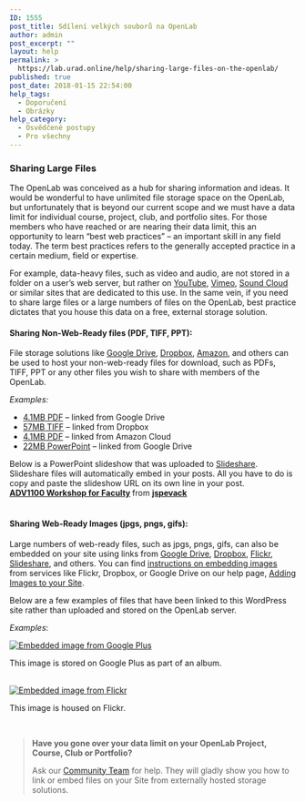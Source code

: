 ```yaml
---
ID: 1555
post_title: Sdílení velkých souborů na OpenLab
author: admin
post_excerpt: ""
layout: help
permalink: >
  https://lab.urad.online/help/sharing-large-files-on-the-openlab/
published: true
post_date: 2018-01-15 22:54:00
help_tags:
  - Doporučení
  - Obrázky
help_category:
  - Osvědčené postupy
  - Pro všechny
---
```

<h3>Sharing Large Files</h3>
The OpenLab was conceived as a hub for sharing information and ideas. It would be wonderful to have unlimited file storage space on the OpenLab, but unfortunately that is beyond our current scope and we must have a data limit for individual course, project, club, and portfolio sites. For those members who have reached or are nearing their data limit, this an opportunity to learn “best web practices” – an important skill in any field today. The term best practices refers to the generally accepted practice in a certain medium, field or expertise.

For example, data-heavy files, such as video and audio, are not stored in a folder on a user’s web server, but rather on <a href="https://www.youtube.com/" target="_blank" rel="noopener">YouTube</a>, <a href="http://vimeo.com/" target="_blank" rel="noopener">Vimeo</a>, <a href="https://soundcloud.com/" target="_blank" rel="noopener">Sound Cloud</a> or similar sites that are dedicated to this use. In the same vein, if you need to share large files or a large numbers of files on the OpenLab, best practice dictates that you house this data on a free, external storage solution.
<h4>Sharing Non-Web-Ready files (PDF, TIFF, PPT):</h4>
File storage solutions like <a href="https://drive.google.com" target="_blank" rel="noopener">Google Drive</a>, <a href="https://www.dropbox.com" target="_blank" rel="noopener">Dropbox</a>, <a href="http://www.amazon.com/gp/feature.html?ie=UTF8&amp;docId=1000796931&amp;ref_=cd_lm_rd_fp" target="_blank" rel="noopener">Amazon</a>, and others can be used to host your non-web-ready files for download, such as PDFs, TIFF, PPT or any other files you wish to share with members of the OpenLab.

<em>Examples:</em>
<ul>
 	<li><a href="https://docs.google.com/file/d/0B2BzHDK_6plWM2FzdWRpT0ZGck0/edit?usp=sharing" target="_blank" rel="noopener">4.1MB PDF</a> – linked from Google Drive</li>
 	<li><a href="http://dl.dropbox.com/u/2843907/120503EFrossard_MGrns_JSpvk_1819.tif" target="_blank" rel="noopener">57MB TIFF</a> – linked from Dropbox</li>
 	<li><a href="https://www.amazon.com/clouddrive/share?s=eg6lqxQpQoshzJOvC9PN-8" target="_blank" rel="noopener">4.1MB PDF</a> – linked from Amazon Cloud</li>
 	<li><a href="https://docs.google.com/file/d/0B2BzHDK_6plWaHVIamtuSVBUcjA/edit?usp=sharing" target="_blank" rel="noopener">22MB PowerPoint</a> – linked from Google Drive</li>
</ul>
Below is a PowerPoint slideshow that was uploaded to <a href="http://www.slideshare.net/?ss">Slideshare</a>. Slideshare files will automatically embed in your posts. All you have to do is copy and paste the slideshow URL on its own line in your post.


<div><strong> <a title="ADV1100 Workshop for Faculty" href="https://www.slideshare.net/jspevack/adv1100workshop-v2" target="_blank" rel="noopener">ADV1100 Workshop for Faculty</a> </strong> from <strong><a href="https://www.slideshare.net/jspevack" target="_blank" rel="noopener">jspevack</a></strong></div>
&nbsp;
<h4>Sharing Web-Ready Images (jpgs, pngs, gifs):</h4>
Large numbers of web-ready files, such as jpgs, pngs, gifs, can also be embedded on your site using links from <a href="https://drive.google.com" target="_blank" rel="noopener">Google Drive</a>, <a href="https://www.dropbox.com" target="_blank" rel="noopener">Dropbox</a>, <a href="http://www.flickr.com/" target="_blank" rel="noopener">Flickr</a>, <a href="http://www.slideshare.net/" target="_blank" rel="noopener">Slideshare</a>, and others. You can find <a href="https://lab.urad.online/help/adding-images-to-your-site#embedding">instructions on embedding images</a> from services like Flickr, Dropbox, or Google Drive on our help page, <a href="https://lab.urad.online/help/adding-images-to-your-site/">Adding Images to your Site</a>.

Below are a few examples of files that have been linked to this WordPress site rather than uploaded and stored on the OpenLab server.

<em>Examples</em>:
<div class="wp-caption alignnone"><a href="https://lh5.googleusercontent.com/-51uzmWEddc8/ToiNn4wWFiI/AAAAAAAADWI/12jEbbdiyuo/s717/IMG_0641.JPG"><img class=" " src="https://lh5.googleusercontent.com/-51uzmWEddc8/ToiNn4wWFiI/AAAAAAAADWI/12jEbbdiyuo/s717/IMG_0641.JPG" alt="Embedded image from Google Plus" /></a>
<p class="wp-caption-text">This image is stored on Google Plus as part of an album.</p>

</div>
&nbsp;
<div class="wp-caption alignnone"><a href="http://farm4.staticflickr.com/3768/9234083747_0b624f4015_z_d.jpg"><img class=" " src="http://farm4.staticflickr.com/3768/9234083747_0b624f4015_z_d.jpg" alt="Embedded image from Flickr" /></a>
<p class="wp-caption-text">This image is housed on Flickr.</p>

</div>
&nbsp;
<blockquote><strong>Have you gone over your data limit on your OpenLab Project, Course, Club or Portfolio?</strong>

Ask our <a href="https://lab.urad.online/help/contact-us/" target="_blank" rel="noopener">Community Team</a> for help. They will gladly show you how to link or embed files on your Site from externally hosted storage solutions.</blockquote>